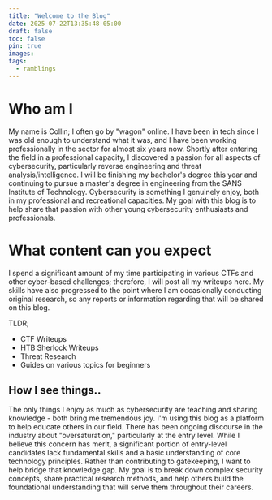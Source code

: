 ```yaml
---
title: "Welcome to the Blog"
date: 2025-07-22T13:35:48-05:00
draft: false
toc: false
pin: true
images:
tags: 
  - ramblings
---
```


# Who am I
My name is Collin; I often go by "wagon" online. I have been in tech since I was old enough to understand what it was, and I have been working professionally in the sector for almost six years now. Shortly after entering the field in a professional capacity, I discovered a passion for all aspects of cybersecurity, particularly reverse engineering and threat analysis/intelligence. I will be finishing my bachelor's degree this year and continuing to pursue a master's degree in engineering from the SANS Institute of Technology. Cybersecurity is something I genuinely enjoy, both in my professional and recreational capacities. My goal with this blog is to help share that passion with other young cybersecurity enthusiasts and professionals.  


# What content can you expect
I spend a significant amount of my time participating in various CTFs and other cyber-based challenges; therefore, I will post all my writeups here. My skills have also progressed to the point where I am occasionally conducting original research, so any reports or information regarding that will be shared on this blog. 


TLDR;
- CTF Writeups
- HTB Sherlock Writeups
- Threat Research
- Guides on various topics for beginners


## How I see things..
The only things I enjoy as much as cybersecurity are teaching and sharing knowledge - both bring me tremendous joy. I'm using this blog as a platform to help educate others in our field.
There has been ongoing discourse in the industry about "oversaturation," particularly at the entry level. While I believe this concern has merit, a significant portion of entry-level candidates lack fundamental skills and a basic understanding of core technology principles. Rather than contributing to gatekeeping, I want to help bridge that knowledge gap.
My goal is to break down complex security concepts, share practical research methods, and help others build the foundational understanding that will serve them throughout their careers.